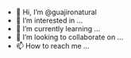 - 👋 Hi, I’m @guajironatural
- 👀 I’m interested in ...
- 🌱 I’m currently learning ...
- 💞️ I’m looking to collaborate on ...
- 📫 How to reach me ...

<!---
guajironatural/guajironatural is a ✨ special ✨ repository because its `README.md` (this file) appears on your GitHub profile.
You can click the Preview link to take a look at your changes.
--->
